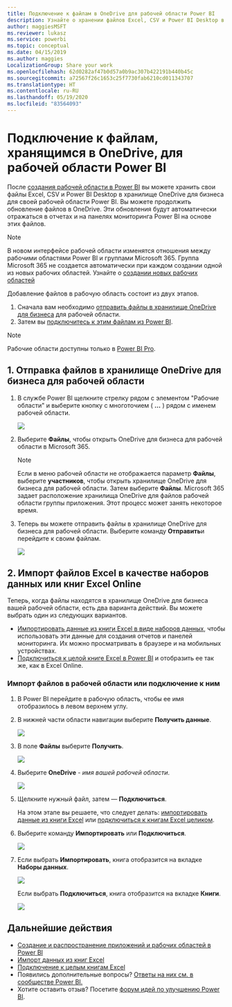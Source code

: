 ```yaml
---
title: Подключение к файлам в OneDrive для рабочей области Power BI
description: Узнайте о хранении файлов Excel, CSV и Power BI Desktop в хранилище OneDrive для рабочей области Power BI, а также о подключении к ним.
author: maggiesMSFT
ms.reviewer: lukasz
ms.service: powerbi
ms.topic: conceptual
ms.date: 04/15/2019
ms.author: maggies
LocalizationGroup: Share your work
ms.openlocfilehash: 62d0282af47b0d57a0b9ac307b422191b440b45c
ms.sourcegitcommit: a72567f26c1653c25f7730fab6210cd011343707
ms.translationtype: HT
ms.contentlocale: ru-RU
ms.lasthandoff: 05/19/2020
ms.locfileid: "83564093"
---
```

# <a name="connect-to-files-stored-in-onedrive-for-your-power-bi-workspace"></a>Подключение к файлам, хранящимся в OneDrive, для рабочей области Power BI
После [создания рабочей области в Power BI](../collaborate-share/service-create-distribute-apps.md) вы можете хранить свои файлы Excel, CSV и Power BI Desktop в хранилище OneDrive для бизнеса для своей рабочей области Power BI. Вы можете продолжить обновление файлов в OneDrive. Эти обновления будут автоматически отражаться в отчетах и на панелях мониторинга Power BI на основе этих файлов. 

> [!NOTE]
> В новом интерфейсе рабочей области изменятся отношения между рабочими областями Power BI и группами Microsoft 365. Группа Microsoft 365 не создается автоматически при каждом создании одной из новых рабочих областей. Узнайте о [создании новых рабочих областей](../collaborate-share/service-create-the-new-workspaces.md)

Добавление файлов в рабочую область состоит из двух этапов. 

1. Сначала вам необходимо [отправить файлы в хранилище OneDrive для бизнеса](service-connect-to-files-in-app-workspace-onedrive-for-business.md#1-upload-files-to-the-onedrive-for-business-for-your-workspace) для рабочей области.
2. Затем вы [подключитесь к этим файлам из Power BI](service-connect-to-files-in-app-workspace-onedrive-for-business.md#2-import-excel-files-as-datasets-or-as-excel-online-workbooks).

> [!NOTE]
> Рабочие области доступны только в [Power BI Pro](../fundamentals/service-features-license-type.md).
> 

## <a name="1-upload-files-to-the-onedrive-for-business-for-your-workspace"></a>1\. Отправка файлов в хранилище OneDrive для бизнеса для рабочей области
1. В службе Power BI щелкните стрелку рядом с элементом "Рабочие области" и выберите кнопку с многоточием ( **…** ) рядом с именем рабочей области. 
   
   ![](media/service-connect-to-files-in-app-workspace-onedrive-for-business/power-bi-app-ellipsis.png)
2. Выберите **Файлы**, чтобы открыть OneDrive для бизнеса для рабочей области в Microsoft 365.
   
   > [!NOTE]
   > Если в меню рабочей области не отображается параметр **Файлы**, выберите **участников**, чтобы открыть хранилище OneDrive для бизнеса для рабочей области. Затем выберите **Файлы**. Microsoft 365 задает расположение хранилища OneDrive для файлов рабочей области группы приложения. Этот процесс может занять некоторое время.
   > 
   > 
3. Теперь вы можете отправить файлы в хранилище OneDrive для бизнеса для рабочей области. Выберите команду **Отправить**и перейдите к своим файлам.
   
   ![](media/service-connect-to-files-in-app-workspace-onedrive-for-business/pbi_grpfilesonedrive.png)

## <a name="2-import-excel-files-as-datasets-or-as-excel-online-workbooks"></a>2\. Импорт файлов Excel в качестве наборов данных или книг Excel Online
Теперь, когда файлы находятся в хранилище OneDrive для бизнеса вашей рабочей области, есть два варианта действий. Вы можете выбрать один из следующих вариантов. 

* [Импортировать данные из книги Excel в виде наборов данных](service-get-data-from-files.md), чтобы использовать эти данные для создания отчетов и панелей мониторинга. Их можно просматривать в браузере и на мобильных устройствах.
* [Подключиться к целой книге Excel в Power BI](service-excel-workbook-files.md) и отобразить ее так же, как в Excel Online.

### <a name="import-or-connect-to-the-files-in-your-workspace"></a>Импорт файлов в рабочей области или подключение к ним
1. В Power BI перейдите в рабочую область, чтобы ее имя отобразилось в левом верхнем углу. 
2. В нижней части области навигации выберите **Получить данные**. 
   
   ![](media/service-connect-to-files-in-app-workspace-onedrive-for-business/power-bi-app-get-data-button.png)
3. В поле **Файлы** выберите **Получить**.
   
   ![](media/service-connect-to-files-in-app-workspace-onedrive-for-business/pbi_getfiles.png)
4. Выберите **OneDrive** - *имя вашей рабочей области*.
   
    ![](media/service-connect-to-files-in-app-workspace-onedrive-for-business/pbi_grp_one_drive_shrpt.png)
5. Щелкните нужный файл, затем — **Подключиться**.
   
    На этом этапе вы решаете, что следует делать: [импортировать данные из книги Excel](service-get-data-from-files.md) или [подключиться к книгам Excel целиком](service-excel-workbook-files.md).
6. Выберите команду **Импортировать** или **Подключиться**.
   
    ![](media/service-connect-to-files-in-app-workspace-onedrive-for-business/pbi_importexceldataorwholecrop.png)
7. Если выбрать **Импортировать**, книга отобразится на вкладке **Наборы данных**. 
   
    ![](media/service-connect-to-files-in-app-workspace-onedrive-for-business/power-bi-app-excel-file-import.png)
   
    Если выбрать **Подключиться**, книга отобразится на вкладке **Книги**.
   
    ![](media/service-connect-to-files-in-app-workspace-onedrive-for-business/power-bi-app-excel-file-connect.png)

## <a name="next-steps"></a>Дальнейшие действия
* [Создание и распространение приложений и рабочих областей в Power BI](../collaborate-share/service-create-distribute-apps.md)
* [Импорт данных из книг Excel](service-get-data-from-files.md)
* [Подключение к целым книгам Excel](service-excel-workbook-files.md)
* Появились дополнительные вопросы? [Ответы на них см. в сообществе Power BI.](https://community.powerbi.com/)
* Хотите оставить отзыв? Посетите [форум идей по улучшению Power BI](https://ideas.powerbi.com/forums/265200-power-bi).
